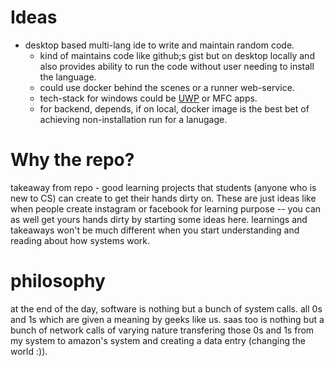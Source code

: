 # Ideas
+  desktop based multi-lang ide to write and maintain random code.
    + kind of maintains code like github;s gist but on desktop locally and also provides ability to run the code without user needing to install the language.
    + could use docker behind the scenes or a runner web-service.
    + tech-stack for windows could be [UWP](https://docs.microsoft.com/en-us/windows/uwp/get-started/universal-application-platform-guide) or MFC apps.
    + for backend, depends, if on local, docker image is the best bet of achieving non-installation run for a lanugage.

# Why the repo?
takeaway from repo - good learning projects that students (anyone who is new to CS) can create to get their hands dirty on. These are just ideas like when people create instagram or facebook for learning purpose -- you can as well get yours hands dirty by starting some ideas here. learnings and takeaways won't be much different when you start understanding and reading about how systems work.

# philosophy
at the end of the day, software is nothing but a bunch of system calls. all 0s and 1s which are given a meaning by geeks like us. saas too is nothing but a bunch of network calls of varying nature transfering those 0s and 1s from my system to amazon's system and creating a data entry (changing the world :)).
